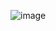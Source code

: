 ![image](https://cdn.discordapp.com/attachments/1161332539408011284/1318386586739671041/Untitled753_20241217091728.png?ex=676222b0&is=6760d130&hm=ddababae599f994bafbefa721814235bbffde7cc0506b9c15d711f6d2ecfa345&)
